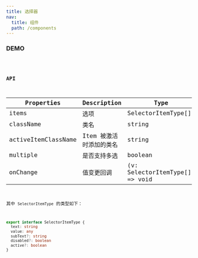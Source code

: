 ```yaml
---
title: 选择器
nav:
  title: 组件
  path: /components
---
```


### DEMO

<code src="./demo/basic.tsx" />

### API

| Properties | Description | Type | Default |
| --- | --- | --- | --- |
| items | 选项 | SelectorItemType[] | - |
| className | 类名 | string | '' |
| activeItemClassName | Item 被激活时添加的类名 | string | '' |
| multiple | 是否支持多选 | boolean | false |
| onChange | 值变更回调 | (v: SelectorItemType[]) => void | () => null |

其中 `SelectorItemType` 的类型如下：

```typescript | pure
export interface SelectorItemType {
  text: string
  value: any
  subText?: string
  disabled?: boolean
  active?: boolean
}
```
